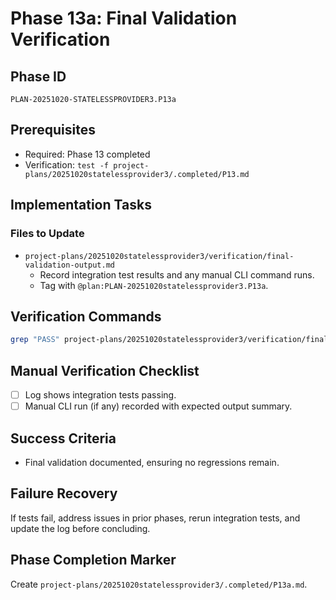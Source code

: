 # Phase 13a: Final Validation Verification

## Phase ID
`PLAN-20251020-STATELESSPROVIDER3.P13a`

## Prerequisites
- Required: Phase 13 completed
- Verification: `test -f project-plans/20251020statelessprovider3/.completed/P13.md`

## Implementation Tasks

### Files to Update
- `project-plans/20251020statelessprovider3/verification/final-validation-output.md`
  - Record integration test results and any manual CLI command runs.
  - Tag with `@plan:PLAN-20251020statelessprovider3.P13a`.

## Verification Commands
```bash
grep "PASS" project-plans/20251020statelessprovider3/verification/final-validation-output.md
```

## Manual Verification Checklist
- [ ] Log shows integration tests passing.
- [ ] Manual CLI run (if any) recorded with expected output summary.

## Success Criteria
- Final validation documented, ensuring no regressions remain.

## Failure Recovery
If tests fail, address issues in prior phases, rerun integration tests, and update the log before concluding.

## Phase Completion Marker
Create `project-plans/20251020statelessprovider3/.completed/P13a.md`.

